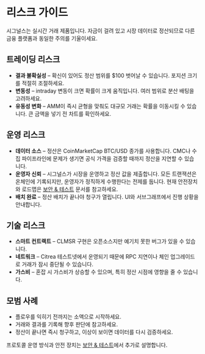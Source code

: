 # 리스크 가이드

시그널스는 실시간 거래 제품입니다. 자금이 걸려 있고 시장 데이터로 정산되므로 다른 금융 플랫폼과 동일한 주의를 기울이세요.

## 트레이딩 리스크

- **결과 불확실성** – 확신이 있어도 정산 범위를 $100 벗어날 수 있습니다. 포지션 크기를 적절히 조절하세요.
- **변동성** – intraday 변동이 크면 확률이 크게 움직입니다. 여러 범위로 분산 배팅을 고려하세요.
- **유동성 변화** – AMM이 즉시 균형을 맞춰도 대규모 거래는 확률을 이동시킬 수 있습니다. 큰 금액을 넣기 전 차트를 확인하세요.

## 운영 리스크

- **데이터 소스** – 정산은 CoinMarketCap BTC/USD 종가를 사용합니다. CMC나 수집 파이프라인에 문제가 생기면 공식 가격을 검증할 때까지 정산을 지연할 수 있습니다.
- **운영자 신뢰** – 시그널스가 시장을 운영하고 정산 값을 제출합니다. 모든 트랜잭션은 온체인에 기록되지만, 운영자가 정직하게 수행한다는 전제를 둡니다. 현재 안전장치와 로드맵은 [보안 & 테스트](../security/audits.md) 문서를 참고하세요.
- **배치 완료** – 정산 배치가 끝나야 청구가 열립니다. UI와 서브그래프에서 진행 상황을 안내합니다.

## 기술 리스크

- **스마트 컨트랙트** – CLMSR 구현은 오픈소스지만 예기치 못한 버그가 있을 수 있습니다.
- **네트워크** – Citrea 테스트넷에서 운영되기 때문에 RPC 지연이나 체인 업그레이드로 거래가 잠시 중단될 수 있습니다.
- **가스비** – 혼잡 시 가스비가 상승할 수 있으며, 특히 정산 시점에 영향을 줄 수 있습니다.

## 모범 사례

- 플로우를 익히기 전까지는 소액으로 시작하세요.
- 거래와 결과를 기록해 향후 판단에 참고하세요.
- 정산이 끝나면 즉시 청구하고, 이상이 보이면 데이터를 다시 검증하세요.

프로토콜 운영 방식과 안전 장치는 [보안 & 테스트](../security/audits.md)에서 추가로 설명합니다.
